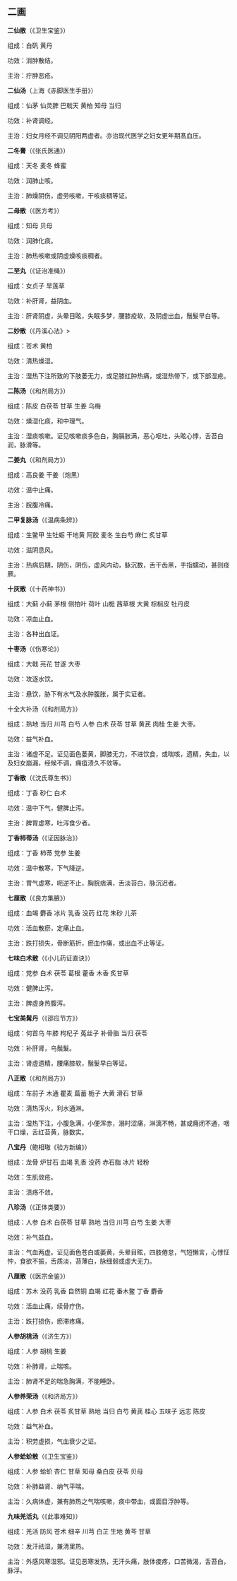 ## 二画

**二仙散**（《卫生宝鉴》）

组成：白矾 黄丹     

功效：消肿散结。

主治：疔肿恶疮。

**二仙汤**（上海《赤脚医生手册》）

组成：仙茅 仙灵脾 巴戟天 黄柏 知母 当归

功效：补肾调经。

主治：妇女月经不调见阴阳两虚者。亦治现代医学之妇女更年期髙血压。

**二冬膏**（《张氏医通》）

组成：天冬 麦冬 蜂蜜

功效：润肺止咳。

主治：肺燥阴伤，虚劳咳嗽，干咳痰稠等证。

**二母散**（《医方考》）

组成：知母 贝母

功效：润肺化痰。

主治：肺热咳嗽或阴虚燥咳痰稠者。

**二至丸**（《证治准绳》）

组成：女贞子 旱莲草

功效：补肝肾，益阴血。

主治：肝肾阴虚，头晕目眩，失眠多梦，腰膝疫软，及阴虚出血，鬚髮早白等。

**二妙散**（《丹溪心法》>

组成：苍术 黄柏

功效：清热燥湿。

主治：湿热下注所致的下肢萎无力，或足膝红肿热痛，或湿热带下，或下部湿疮。

**二陈汤**（《和剂局方》）

组成：陈皮 白茯苓 甘草 生姜 乌梅

功效：燥湿化痰，和中理气。

主治：湿痰咳嗽。证见咳嗽痰多色白，胸膈胀满，恶心呕吐，头眩心悸，舌苔白润，脉滑等。

**二姜丸**（《和剂局方》）

组成：高良姜 干姜（炮黑）

功效：温中止痛。

主治：脘腹冷痛。

**二甲复脉汤**（《温病条辨》）

组成：生鳖甲 生牡蛎 干地黄 阿胶 麦冬 生白芍 麻仁 炙甘草

功效：滋阴息风。

主治：热病后期，阴伤，阴伤，虚风内动，脉沉数，舌干齿黑，手指蠕动，甚则痉厥。

**十灰散**（《十药神书》）

组成：大蓟 小蓟 茅根 侧拍叶 荷叶 山栀 茜草根 大黄 棕榈皮 牡丹皮   

功效：凉血止血。   

主治：各种出血证。

**十枣汤**（《伤寒论》）

组成：大戟 芫花 甘遂 大枣      

功效：攻逐水饮。

主治：悬饮，胁下有水气及水肿腹胀，属于实证者。   

十全大补汤（《和剂局方》）

组成：熟地 当归 川芎 白芍 人参 白术 茯苓 甘草 黄芪 肉桂 生姜 大枣。

功效：益气补血。

主治：诸虚不足。证见面色萎黄，脚膝无力，不进饮食，或喘咳，遗精，失血，以及妇女崩漏，经候不调，痈疽溃久不敛等。

**丁香散**（《沈氏尊生书》）

组成：丁香 砂仁 白术

功效：温中下气，健脾止泻。

主治：脾胃虚寒，吐泻食少者。

**丁香柿蒂汤**（《证因脉治》）

组成：丁香 柿蒂 党参 生姜

功效：温中散寒，下气降逆。

主治：胃气虚寒，呃逆不止，胸脘痞满，舌淡苔白，脉沉迟者。

**七厘散**（《良方集腋》）

组成：血竭 麝香 冰片 乳香 没药 红花 朱砂 儿茶

功效：活血散瘀，定痛止血。

主治：跌打损失，骨断筋折，瘀血作痛，或出血不止等证。

**七味白术散**（《小儿药证直诀》）

组成：党参 白术 茯苓 葛根 藿香 木香 炙甘草

功效：健脾止泻。

主治：脾虚身热腹泻。

**七宝美髯丹**（《邵应节方》）

组成：何首乌 牛膝 枸杞子 菟丝子 补骨脂 当归 茯苓

功效：补肝肾，乌鬚髮。

主治：肾虚遗精，腰痛膝软，鬚髮早白等证。

**八正散**（《和剂局方》）

组成：车前子 木通 瞿麦 萹蓄 栀子 大黄 滑石 甘草

功效：清热泻火，利水通淋。

主治：湿热下注，小腹急满，小便浑赤，溺时涩痛，淋漓不畅，甚或癃闭不通，咽干口燥，舌红苔黄，脉数实。

**八宝丹**（鲍相璈《验方新编》）

组成：龙骨 炉甘石 血竭 乳香 没药 赤石脂 冰片 轻粉

功效：生肌敛疮。

主治：溃疡不敛。

**八珍汤**（《正体类要》）

组成：人参 白术 白茯苓 甘草 熟地 当归 川芎 白芍 生姜 大枣

功效：补气益血。

主治：气血两虚。证见面色苍白或萎黄，头晕目眩，四肢倦怠，气短懒言，心悸怔忡，食欲不振，舌质淡，苔薄白，脉细弱或虚大无力。

**八厘散**（《医宗金鉴》）

组成：苏木 没药 乳香 自然铜 血竭 红花 番木鳖 丁香 麝香

功效：活血止痛，续骨疗伤。

主治：跌打损伤，瘀滞疼痛。

**人参胡桃汤**（《济生方》）

组成：人参 胡桃 生姜

功效：补肺肾，止喘咳。

主治：肺肾不足的喘急胸满，不能睡卧。

**人参养荣汤**（《和济局方》）

组成：人参 白术 茯苓 炙甘草 熟地 当归 白芍 黄芪 桂心 五味子 远志 陈皮

功效：益气补血。

主治：积劳虚损，气血衰少之证。

**人参蛤蚧散**（《卫生宝鉴》）

组成：人参 蛤蚧 杏仁 甘草 知母 桑白皮 茯苓 贝母

功效：补肺益肾、纳气平喘。

主治：久病体虚，兼有肺热之气喘咳嗽，痰中带血，或面目浮肿等。

**九味羌活丸**（《此事难知》）

组成：羌活 防风 苍术 细辛 川芎 白芷 生地 黄芩 甘草

功效：发汗祛湿，兼清里热。

主治：外感风寒湿邪。证见恶寒发热，无汗头痛，肢体痠疼，口苦微渴，舌苔白，脉浮。
